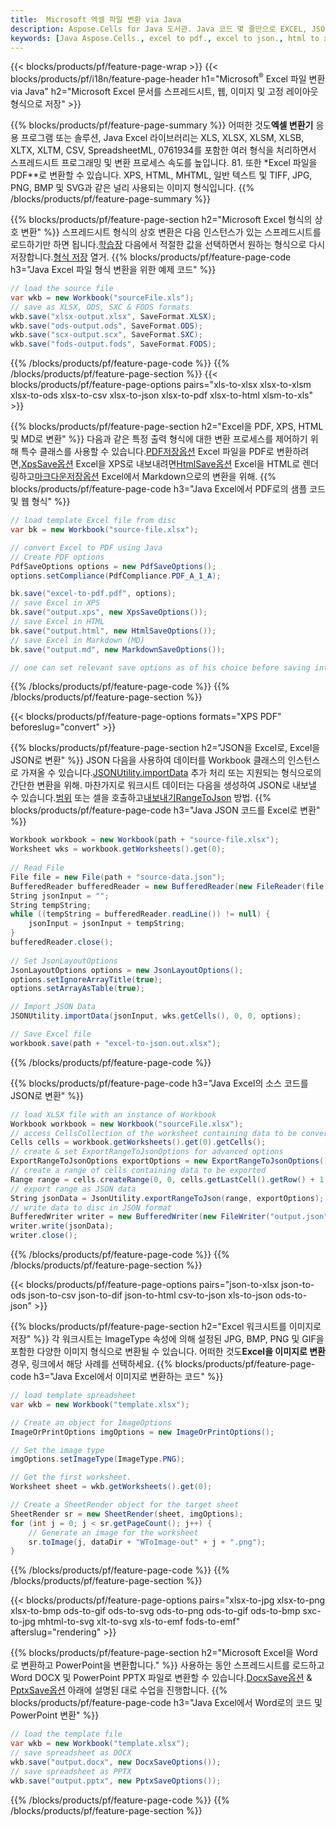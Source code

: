 ```yaml
---
title:  Microsoft 엑셀 파일 변환 via Java
description: Aspose.Cells for Java 도서관. Java 코드 몇 줄만으로 EXCEL, JSON, PDF, XML, HTML, TXT, TSV, CSV, SQL, JPG, PNG 및 기타 형식을 변환할 수 있습니다.
keywords: [Java Aspose.Cells., excel to pdf., excel to json., html to xps., csv to json., json to pdf., xml to excel and Convert files between various formats in Java]
---
```

{{< blocks/products/pf/feature-page-wrap >}}
{{< blocks/products/pf/i18n/feature-page-header h1="Microsoft<sup>&reg;</sup> Excel 파일 변환 via Java" h2="Microsoft Excel 문서를 스프레드시트, 웹, 이미지 및 고정 레이아웃 형식으로 저장" >}}

{{% blocks/products/pf/feature-page-summary %}}
 어떠한 것도**엑셀 변환기** 응용 프로그램 또는 솔루션, Java Excel 라이브러리는 XLS, XLSX, XLSM, XLSB, XLTX, XLTM, CSV, SpreadsheetML, 0761934를 포함한 여러 형식을 처리하면서 스프레드시트 프로그래밍 및 변환 프로세스 속도를 높입니다. 81. 또한 *Excel 파일을 PDF**로 변환할 수 있습니다. XPS, HTML, MHTML, 일반 텍스트 및 TIFF, JPG, PNG, BMP 및 SVG과 같은 널리 사용되는 이미지 형식입니다.
{{% /blocks/products/pf/feature-page-summary %}}

{{% blocks/products/pf/feature-page-section h2="Microsoft Excel 형식의 상호 변환" %}}
 스프레드시트 형식의 상호 변환은 다음 인스턴스가 있는 스프레드시트를 로드하기만 하면 됩니다.[학습장](https://reference.aspose.com/cells/java/com.aspose.cells/Workbook) 다음에서 적절한 값을 선택하면서 원하는 형식으로 다시 저장합니다.[형식 저장](https://reference.aspose.com/cells/java/com.aspose.cells/SaveFormat) 열거.
{{% blocks/products/pf/feature-page-code h3="Java Excel 파일 형식 변환을 위한 예제 코드" %}}

```cs
// load the source file
var wkb = new Workbook("sourceFile.xls");
// save as XLSX, ODS, SXC & FODS formats
wkb.save("xlsx-output.xlsx", SaveFormat.XLSX);
wkb.save("ods-output.ods", SaveFormat.ODS);
wkb.save("scx-output.scx", SaveFormat.SXC);
wkb.save("fods-output.fods", SaveFormat.FODS);
```
{{% /blocks/products/pf/feature-page-code %}}
{{% /blocks/products/pf/feature-page-section %}}
{{< blocks/products/pf/feature-page-options pairs="xls-to-xlsx xlsx-to-xlsm xlsx-to-ods xlsx-to-csv xlsx-to-json xlsx-to-pdf xlsx-to-html xlsm-to-xls" >}}


{{% blocks/products/pf/feature-page-section h2="Excel을 PDF, XPS, HTML 및 MD로 변환" %}}
 다음과 같은 특정 출력 형식에 대한 변환 프로세스를 제어하기 위해 특수 클래스를 사용할 수 있습니다.[PDF저장옵션](https://reference.aspose.com/cells/java/com.aspose.cells/PdfSaveOptions) Excel 파일을 PDF로 변환하려면,[XpsSave옵션](https://reference.aspose.com/cells/java/com.aspose.cells/XpsSaveOptions) Excel을 XPS로 내보내려면[HtmlSave옵션](https://reference.aspose.com/cells/java/com.aspose.cells/HtmlSaveOptions) Excel을 HTML로 렌더링하고[마크다운저장옵션](https://reference.aspose.com/cells/java/com.aspose.cells/MarkdownSaveOptions) Excel에서 Markdown으로의 변환을 위해.
{{% blocks/products/pf/feature-page-code h3="Java Excel에서 PDF로의 샘플 코드 및 웹 형식" %}}

```cs
// load template Excel file from disc
var bk = new Workbook("source-file.xlsx");

// convert Excel to PDF using Java
// Create PDF options
PdfSaveOptions options = new PdfSaveOptions();
options.setCompliance(PdfCompliance.PDF_A_1_A);

bk.save("excel-to-pdf.pdf", options);
// save Excel in XPS
bk.save("output.xps", new XpsSaveOptions());
// save Excel in HTML
bk.save("output.html", new HtmlSaveOptions());
// save Excel in Markdown (MD)
bk.save("output.md", new MarkdownSaveOptions());

// one can set relevant save options as of his choice before saving into relevant format
```
{{% /blocks/products/pf/feature-page-code %}}
{{% /blocks/products/pf/feature-page-section %}}

{{< blocks/products/pf/feature-page-options formats="XPS PDF" beforeslug="convert" >}}

{{% blocks/products/pf/feature-page-section h2="JSON을 Excel로, Excel을 JSON로 변환" %}}
 JSON 다음을 사용하여 데이터를 Workbook 클래스의 인스턴스로 가져올 수 있습니다.[JSONUtility.importData](https://reference.aspose.com/cells/java/com.aspose.cells/jsonutility#importData) 추가 처리 또는 지원되는 형식으로의 간단한 변환을 위해. 마찬가지로 워크시트 데이터는 다음을 생성하여 JSON로 내보낼 수 있습니다.[범위](https://reference.aspose.com/cells/java/com.aspose.cells/range) 또는 셀을 호출하고[내보내기RangeToJson](https://reference.aspose.com/cells/java/com.aspose.cells/jsonutility) 방법.
{{% blocks/products/pf/feature-page-code h3="Java JSON 코드를 Excel로 변환" %}}
```cs
Workbook workbook = new Workbook(path + "source-file.xlsx");
Worksheet wks = workbook.getWorksheets().get(0);
		
// Read File
File file = new File(path + "source-data.json");
BufferedReader bufferedReader = new BufferedReader(new FileReader(file));
String jsonInput = "";
String tempString;
while ((tempString = bufferedReader.readLine()) != null) {
	jsonInput = jsonInput + tempString; 
}
bufferedReader.close();
							
// Set JsonLayoutOptions
JsonLayoutOptions options = new JsonLayoutOptions();
options.setIgnoreArrayTitle(true);
options.setArrayAsTable(true);

// Import JSON Data
JSONUtility.importData(jsonInput, wks.getCells(), 0, 0, options);

// Save Excel file
workbook.save(path + "excel-to-json.out.xlsx");
```
{{% /blocks/products/pf/feature-page-code %}}

{{% blocks/products/pf/feature-page-code h3="Java Excel의 소스 코드를 JSON로 변환" %}}
```cs
// load XLSX file with an instance of Workbook
Workbook workbook = new Workbook("sourceFile.xlsx");
// access CellsCollection of the worksheet containing data to be converted
Cells cells = workbook.getWorksheets().get(0).getCells();
// create & set ExportRangeToJsonOptions for advanced options
ExportRangeToJsonOptions exportOptions = new ExportRangeToJsonOptions();
// create a range of cells containing data to be exported
Range range = cells.createRange(0, 0, cells.getLastCell().getRow() + 1, cells.getLastCell().getColumn() + 1);
// export range as JSON data
String jsonData = JsonUtility.exportRangeToJson(range, exportOptions);
// write data to disc in JSON format
BufferedWriter writer = new BufferedWriter(new FileWriter("output.json"));
writer.write(jsonData);
writer.close();    
```
{{% /blocks/products/pf/feature-page-code %}}
{{% /blocks/products/pf/feature-page-section %}}

{{< blocks/products/pf/feature-page-options pairs="json-to-xlsx json-to-ods json-to-csv json-to-dif json-to-html csv-to-json xls-to-json ods-to-json" >}}

{{% blocks/products/pf/feature-page-section h2="Excel 워크시트를 이미지로 저장" %}}
 각 워크시트는 ImageType 속성에 의해 설정된 JPG, BMP, PNG 및 GIF을 포함한 다양한 이미지 형식으로 변환될 수 있습니다. 어떠한 것도**Excel을 이미지로 변환** 경우, 링크에서 해당 사례를 선택하세요.
{{% blocks/products/pf/feature-page-code h3="Java Excel에서 이미지로 변환하는 코드" %}}
```cs
// load template spreadsheet
var wkb = new Workbook("template.xlsx");

// Create an object for ImageOptions
ImageOrPrintOptions imgOptions = new ImageOrPrintOptions();

// Set the image type
imgOptions.setImageType(ImageType.PNG);

// Get the first worksheet.
Worksheet sheet = wkb.getWorksheets().get(0);

// Create a SheetRender object for the target sheet
SheetRender sr = new SheetRender(sheet, imgOptions);
for (int j = 0; j < sr.getPageCount(); j++) {
	// Generate an image for the worksheet
	sr.toImage(j, dataDir + "WToImage-out" + j + ".png");
}
```
{{% /blocks/products/pf/feature-page-code %}}
{{% /blocks/products/pf/feature-page-section %}}

{{< blocks/products/pf/feature-page-options pairs="xlsx-to-jpg xlsx-to-png xlsx-to-bmp ods-to-gif ods-to-svg ods-to-png ods-to-gif ods-to-bmp sxc-to-jpg mhtml-to-svg xlt-to-svg xls-to-emf fods-to-emf" afterslug="rendering" >}}

{{% blocks/products/pf/feature-page-section h2="Microsoft Excel을 Word로 변환하고 PowerPoint을 변환합니다." %}}
사용하는 동안 스프레드시트를 로드하고 Word DOCX 및 PowerPoint PPTX 파일로 변환할 수 있습니다.[DocxSave옵션](https://reference.aspose.com/cells/java/com.aspose.cells/DocxSaveOptions) & [PptxSave옵션](https://reference.aspose.com/cells/java/com.aspose.cells/PptxSaveOptions) 아래에 설명된 대로 수업을 진행합니다.
{{% blocks/products/pf/feature-page-code h3="Java Excel에서 Word로의 코드 및 PowerPoint 변환" %}}
```cs
// load the template file
var wkb = new Workbook("template.xlsx");
// save spreadsheet as DOCX
wkb.save("output.docx", new DocxSaveOptions());
// save spreadsheet as PPTX
wkb.save("output.pptx", new PptxSaveOptions());
```
{{% /blocks/products/pf/feature-page-code %}}
{{% /blocks/products/pf/feature-page-section %}}
